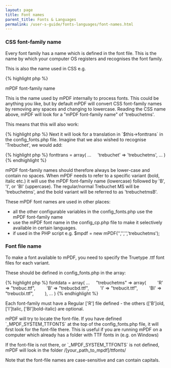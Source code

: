 ```yaml
---
layout: page
title: Font names
parent_title: Fonts & Languages
permalink: /user-s-guide/fonts-languages/font-names.html
---
```


<div id="bpmbook" class="bpmbook" style="direction:ltr;">
<div class="topic_user_field">
<div id="U0">
<h3>CSS font-family name</h3>
<p>Every font family has a name which is defined in the font file. This is the name by which your computer OS registers and recognises the font family.</p>
<p>This is also the name used in CSS e.g.</p>

{% highlight php %}
<?php

    &lt;p style="font-family: 'Trebuchet MS';"&gt;
{% endhighlight %}

<h3>mPDF font-family name</h3>
<p>This is the name used by mPDF internally to process fonts. This could be anything you like, but by default mPDF will convert CSS font-family names by removing any spaces and changing to lowercase. Reading the CSS name above, mPDF will look for a "mPDF font-family name" of 'trebuchetms'.</p>
<p>This means that this will also work:</p>

{% highlight php %}
<?php

    &lt;p style="font-family: trebuchetms;"&gt;
{% endhighlight %}

<p>Next it will look for a translation in `$this->fonttrans` in the <span class="filename">config_fonts.php</span> file. Imagine that we also wished to recognise 'Trebuchet', we would add:</p>

{% highlight php %}
<?php

$this->fonttrans = array(

...

    'trebuchet' =&gt; 'trebuchetms',

...

)
{% endhighlight %}

<p>mPDF font-family names should therefore always be lower-case and contain no spaces. When mPDF needs to refer to a specific variant (bold, italic etc.) it will use the mPDF font-family name (lowercase) followed by 'B', 'I', or 'BI' (uppercase). The regular/normal Trebuchet MS will be 'trebuchetms', and the bold variant will be referred to as 'trebuchetmsB'.</p>
<p>These mPDF font names are used in other places:</p>
<ul>
<li>all the other configurable variables in the <span class="filename">config_fonts.php</span> use the mPDF font-family name</li>
<li>use the mPDF font name in the <span class="filename">config_cp.php</span> file to make it selectively available in certain languages.</li>
<li>if used in the PHP script e.g. $mpdf = new mPDF('','','','trebuchetms');</li>
</ul>
<h3>Font file name</h3>
<p>To make a font available to mPDF, you need to specify the Truetype .ttf font files for each variant.</p>
<p>These should be defined in <span class="filename">config_fonts.php</span> in the array:</p>

{% highlight php %}
<?php

$this->fontdata = array(

...

    "trebuchetms" =&gt; array(

        'R' =&gt; "trebuc.ttf",

        'B' =&gt; "trebucbd.ttf",

        'I' =&gt; "trebucit.ttf",

        'BI' =&gt; "trebucbi.ttf",

        ),

...

)
{% endhighlight %}

<p>Each font-family must have a Regular ['R'] file defined - the others (['B']old, ['I']talic, ['BI']bold-italic) are optional.</p>
<p>mPDF will try to locate the font-file. If you have defined `_MPDF_SYSTEM_TTFONTS` at the top of the <span class="filename">config_fonts.php</span> file, it will first look for the font-file there. This is useful if you are running mPDF on a computer which already has a folder with TTF fonts in (e.g. on Windows)</p>
<p>If the font-file is not there, or `_MPDF_SYSTEM_TTFONTS` is not defined, mPDF will look in the folder <span class="filename">/[your_path_to_mpdf]/ttfonts/</span></p>
<p>Note that the font-file names are case-sensitive and can contain capitals.</p>
</div>
</div>

